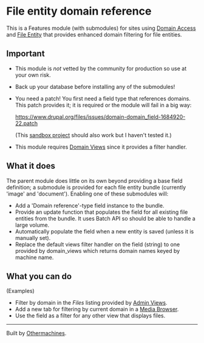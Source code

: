 # File entity domain reference

This is a Features module (with submodules) for sites using [Domain Access](https://www.drupal.org/project/domain) and [File Entity](https://www.drupal.org/project/file_entity) that provides enhanced domain filtering for file entities.

Important
---------
* This module is *not* vetted by the community for production so use at your own risk.

* Back up your database before installing any of the submodules!

* You need a patch! You first need a field type that references domains. This patch provides it; it is required or the module will fail in a big way:

  https://www.drupal.org/files/issues/domain-domain_field-1684920-22.patch

  (This [sandbox project](https://www.drupal.org/sandbox/jsacksick/2315845) should also work but I haven't tested it.)

* This module requires [Domain Views](https://www.drupal.org/project/domain_views) since it provides a filter handler.

What it does
------------
The parent module does little on its own beyond providing a base field definition; a submodule is provided for each file entity bundle (currently 'image' and 'document'). Enabling one of these submodules will:
* Add a 'Domain reference'-type field instance to the bundle.
* Provide an update function that populates the field for all existing file entities from the bundle. It uses Batch API so should be able to handle a large volume.
* Automatically populate the field when a new entity is saved (unless it is manually set).
* Replace the default views filter handler on the field (string) to one provided by domain_views which returns domain names keyed by machine name.

What you can do
---------------
(Examples)
* Filter by domain in the *Files* listing provided by [Admin Views](https://www.drupal.org/project/admin_views).
* Add a new tab for filtering by current domain in a [Media Browser](https://www.drupal.org/project/media).
* Use the field as a filter for any other view that displays files.

---
Built by [Othermachines](https://othermachines.com/).